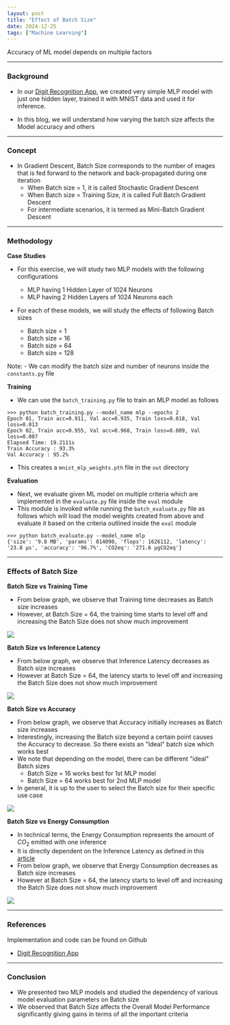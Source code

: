 ```yaml
---
layout: post
title: "Effect of Batch Size"
date: 2024-12-25
tags: ["Machine Learning"]
---
```


Accuracy of ML model depends on multiple factors

---

### Background

- In our [Digit Recognition App](https://gouherdanish.github.io/2024/12/09/digit-recognition.html), we created very simple MLP model with just one hidden layer, trained it with MNIST data and used it for inference.

- In this blog, we will understand how varying the batch size affects the Model accuracy and others

---
### Concept

- In Gradient Descent, Batch Size corresponds to the number of images that is fed forward to the network and back-propagated during one iteration
    - When Batch size = 1, it is called Stochastic Gradient Descent
    - When Batch size = Training Size, it is called Full Batch Gradient Descent
    - For intermediate scenarios, it is termed as Mini-Batch Gradient Descent

---
### Methodology

**Case Studies**

- For this exercise, we will study two MLP models with the following configurations
    - MLP having 1 Hidden Layer of 1024 Neurons
    - MLP having 2 Hidden Layers of 1024 Neurons each

- For each of these models, we will study the effects of following Batch sizes
    - Batch size = 1
    - Batch size = 16
    - Batch size = 64
    - Batch size = 128

Note:
    - We can modify the batch size and number of neurons inside the `constants.py` file

**Training**

- We can use the `batch_training.py` file to train an MLP model as follows

```
>>> python batch_training.py --model_name mlp --epochs 2
Epoch 01, Train acc=0.911, Val acc=0.935, Train loss=0.018, Val loss=0.013
Epoch 02, Train acc=0.955, Val acc=0.968, Train loss=0.009, Val loss=0.007
Elapsed Time: 19.2111s
Train Accuracy : 93.3%
Val Accuracy : 95.2%
```

- This creates a `mnist_mlp_weights.pth` file in the `out` directory

**Evaluation**

- Next, we evaluate given ML model on multiple criteria which are implemented in the `evaluate.py` file inside the `eval` module
- This module is invoked while running the `batch_evaluate.py` file as follows which will load the model weights created from above and evaluate it based on the criteria outlined inside the `eval` module

```
>>> python batch_evaluate.py --model_name mlp
{'size': '9.8 MB', 'params': 814090, 'flops': 1626112, 'latency': '23.8 μs', 'accuracy': '96.7%', 'CO2eq': '271.6 μgCO2eq'}
```
---

### Effects of Batch Size

**Batch Size vs Training Time**

- From below graph, we observe that Training time decreases as Batch size increases
- However, at Batch Size = 64, the training time starts to level off and increasing the Batch Size does not show much improvement

<img src="{{site.url}}/images/mnist/mlp-hp-g1.png">

**Batch Size vs Inference Latency**

- From below graph, we observe that Inference Latency decreases as Batch size increases
- However at Batch Size = 64, the latency starts to level off and increasing the Batch Size does not show much improvement

<img src="{{site.url}}/images/mnist/mlp-hp-g2.png">

**Batch Size vs Accuracy**

- From below graph, we observe that Accuracy initially increases as Batch size increases
- Interestingly, increasing the Batch size beyond a certain point causes the Accuracy to decrease. So there exists an "Ideal" batch size which works best
- We note that depending on the model, there can be different "ideal" Batch sizes
    - Batch Size = 16 works best for 1st MLP model
    - Batch Size = 64 works best for 2nd MLP model
- In general, it is up to the user to select the Batch size for their specific use case

<img src="{{site.url}}/images/mnist/mlp-hp-g3.png">

**Batch Size vs Energy Consumption**

- In technical terms, the Energy Consumption represents the amount of $CO_2$ emitted with one inference
- It is directly dependent on the Inference Latency as defined in this [article](https://gouherdanish.github.io/2025/01/28/measuring-carbon-footprint-of-ml-inference.html)
- From below graph, we observe that Energy Consumption decreases as Batch size increases
- However at Batch Size = 64, the latency starts to level off and increasing the Batch Size does not show much improvement

<img src="{{site.url}}/images/mnist/mlp-hp-g4.png">

---
### References

Implementation and code can be found on Github
- [Digit Recognition App](https://github.com/gouherdanish/mnist_classification)

---
### Conclusion

- We presented two MLP models and studied the dependency of various model evaluation parameters on Batch size
- We observed that Batch Size affects the Overall Model Performance significantly giving gains in terms of all the important criteria
